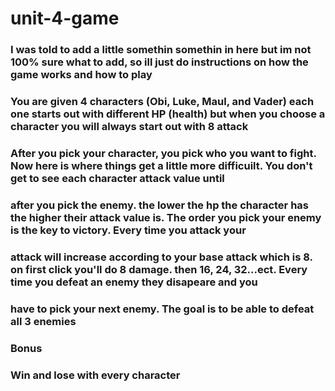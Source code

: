 # unit-4-game

### I was told to add a little somethin somethin in here but im not 100% sure what to add, so ill just do instructions on how the game works and how to play ###

### You are given 4 characters (Obi, Luke, Maul, and Vader) each one starts out with different HP (health) but when you choose a character you will always start out with 8 attack ###
### After you pick your character, you pick who you want to fight. Now here is where things get a little more difficuilt. You don't get to see each character attack value until ###
### after you pick the enemy. the lower the hp the character has the higher their attack value is. The order you pick your enemy is the key to victory. Every time you attack your ###
### attack will increase according to your base attack which is 8. on first click you'll do 8 damage. then 16, 24, 32...ect. Every time you defeat an enemy they disapeare and you ###
### have to pick your next enemy. The goal is to be able to defeat all 3 enemies ###

### Bonus ###

### Win and lose with every character ###